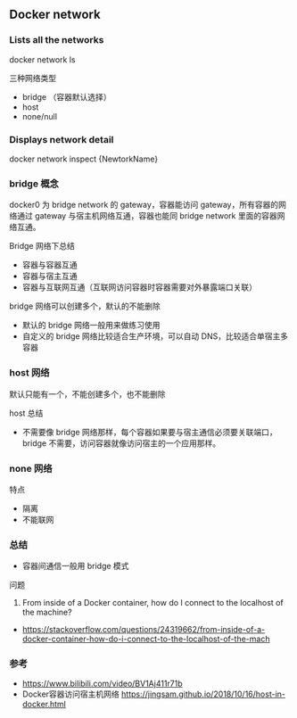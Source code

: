 ## Docker network

### Lists all the networks
docker network ls

三种网络类型
- bridge （容器默认选择）
- host
- none/null

### Displays network detail
docker network inspect {NewtorkName}


### bridge 概念
docker0 为 bridge network 的 gateway，容器能访问 gateway，所有容器的网络通过 gateway 与宿主机网络互通，容器也能同 bridge network 里面的容器网络互通。

Bridge 网络下总结
- 容器与容器互通
- 容器与宿主互通
- 容器与互联网互通（互联网访问容器时容器需要对外暴露端口关联）

bridge 网络可以创建多个，默认的不能删除
- 默认的 bridge 网络一般用来做练习使用
- 自定义的 bridge 网络比较适合生产环境，可以自动 DNS，比较适合单宿主多容器


### host 网络
默认只能有一个，不能创建多个，也不能删除

host 总结
- 不需要像 bridge 网络那样，每个容器如果要与宿主通信必须要关联端口，bridge 不需要，访问容器就像访问宿主的一个应用那样。


### none 网络
特点
- 隔离
- 不能联网


### 总结
- 容器间通信一般用 bridge 模式

问题
1. From inside of a Docker container, how do I connect to the localhost of the machine?
  - https://stackoverflow.com/questions/24319662/from-inside-of-a-docker-container-how-do-i-connect-to-the-localhost-of-the-mach

### 参考
- https://www.bilibili.com/video/BV1Aj411r71b
- Docker容器访问宿主机网络 https://jingsam.github.io/2018/10/16/host-in-docker.html
